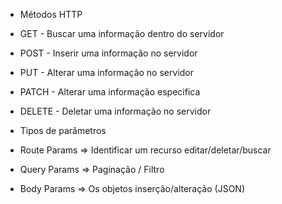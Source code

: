 

* Métodos HTTP

* GET    - Buscar uma informação dentro do servidor
* POST   - Inserir uma informação no servidor
* PUT    - Alterar uma informação no servidor
* PATCH  - Alterar uma informação especifica
* DELETE - Deletar uma informação no servidor 


* Tipos de parâmetros

* Route Params => Identificar um recurso editar/deletar/buscar
* Query Params => Paginação / Filtro
* Body Params  => Os objetos inserção/alteração (JSON)
